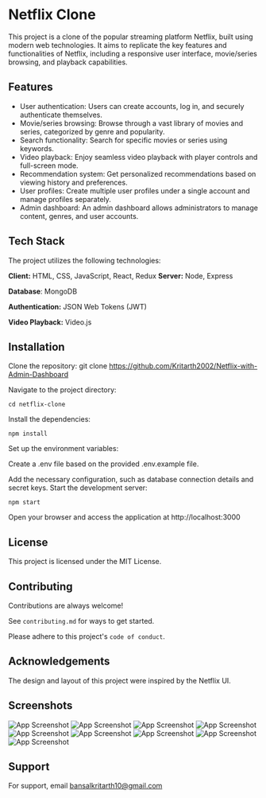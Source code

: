 
# Netflix Clone

This project is a clone of the popular streaming platform Netflix, built using modern web technologies. It aims to replicate the key features and functionalities of Netflix, including a responsive user interface, movie/series browsing, and playback capabilities.
## Features



- User authentication: Users can create accounts, log in, and securely authenticate themselves.
- Movie/series browsing: Browse through a vast library of movies and series, categorized by genre and popularity.
- Search functionality: Search for specific movies or series using keywords.
- Video playback: Enjoy seamless video playback with player controls and full-screen mode.
- Recommendation system: Get personalized recommendations based on viewing history and preferences.
- User profiles: Create multiple user profiles under a single account and manage profiles separately.
- Admin dashboard: An admin dashboard allows administrators to manage content, genres, and user accounts.
## Tech Stack

The project utilizes the following technologies:

**Client:** HTML, CSS, JavaScript, React, Redux
**Server:** Node, Express

**Database**: MongoDB

**Authentication:** JSON Web Tokens (JWT)

**Video Playback:** Video.js
## Installation


    


Clone the repository: git clone https://github.com/Kritarth2002/Netflix-with-Admin-Dashboard

Navigate to the project directory:

    cd netflix-clone
Install the dependencies:

    npm install


Set up the environment variables:

Create a .env file based on the provided .env.example file.

Add the necessary configuration, such as database connection details and secret keys.
Start the development server:

    npm start

Open your browser and access the application at http://localhost:3000
## License


This project is licensed under the MIT License.


## Contributing

Contributions are always welcome!

See `contributing.md` for ways to get started.

Please adhere to this project's `code of conduct`.


## Acknowledgements

The design and layout of this project were inspired by the Netflix UI.


## Screenshots

![App Screenshot](https://i.ibb.co/ryGftr4/image9.png)
![App Screenshot](https://i.ibb.co/KFk7ZtS/image11.png)
![App Screenshot](https://i.ibb.co/5BPTb0G/image12.png)
![App Screenshot](https://i.ibb.co/L0GHjFM/image14.png)
![App Screenshot](https://i.ibb.co/R6BW87y/image17.png)
![App Screenshot](https://i.ibb.co/MZSB0xB/image19.png)
![App Screenshot](https://i.ibb.co/wLJJHV3/image20.png)
![App Screenshot](https://i.ibb.co/wdJc1Cy/image22.png)
![App Screenshot](https://i.ibb.co/NmJyFVc/image28.png)




## Support

For support, email bansalkritarth10@gmail.com

